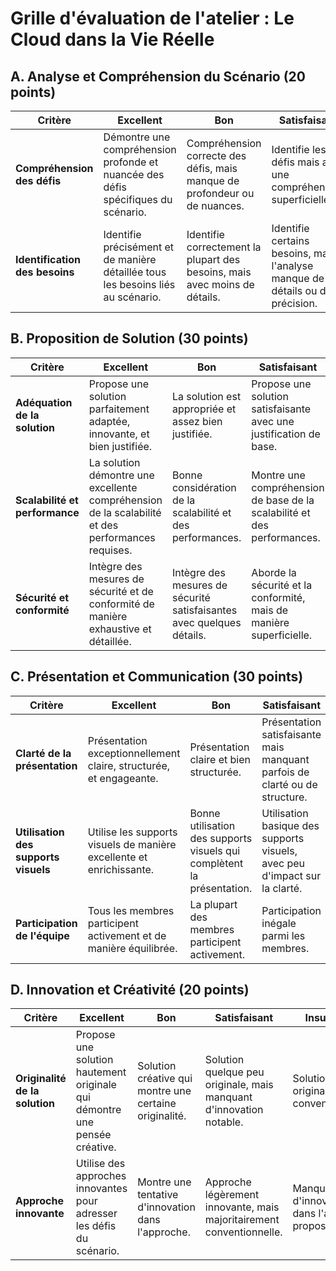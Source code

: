 # Grille d'évaluation de l'atelier : Le Cloud dans la Vie Réelle

## A. Analyse et Compréhension du Scénario (20 points)

| Critère | Excellent | Bon | Satisfaisant | Insuffisant | Non réalisé |
|---------|--------------------------|--------------------|----------------------------|--------------------------|-----------------------|
| **Compréhension des défis** | Démontre une compréhension profonde et nuancée des défis spécifiques du scénario. | Compréhension correcte des défis, mais manque de profondeur ou de nuances. | Identifie les défis mais avec une compréhension superficielle. | Peine à identifier ou comprendre les défis du scénario. | Ne montre aucune compréhension des défis. |
| **Identification des besoins** | Identifie précisément et de manière détaillée tous les besoins liés au scénario. | Identifie correctement la plupart des besoins, mais avec moins de détails. | Identifie certains besoins, mais l'analyse manque de détails ou de précision. | Identifie peu de besoins et l'analyse est très superficielle. | Ne parvient pas à identifier les besoins du scénario. |

## B. Proposition de Solution (30 points)

| Critère | Excellent | Bon | Satisfaisant | Insuffisant | Non réalisé |
|---------|--------------------------|--------------------|----------------------------|--------------------------|-----------------------|
| **Adéquation de la solution** | Propose une solution parfaitement adaptée, innovante, et bien justifiée. | La solution est appropriée et assez bien justifiée. | Propose une solution satisfaisante avec une justification de base. | La solution proposée est partiellement appropriée et mal justifiée. | Ne propose pas de solution ou celle-ci est inappropriée. |
| **Scalabilité et performance** | La solution démontre une excellente compréhension de la scalabilité et des performances requises. | Bonne considération de la scalabilité et des performances. | Montre une compréhension de base de la scalabilité et des performances. | La considération de la scalabilité et des performances est insuffisante. | Ignore la scalabilité et les performances. |
| **Sécurité et conformité** | Intègre des mesures de sécurité et de conformité de manière exhaustive et détaillée. | Intègre des mesures de sécurité satisfaisantes avec quelques détails. | Aborde la sécurité et la conformité, mais de manière superficielle. | Manque de considération significative pour la sécurité et la conformité. | Ne mentionne pas la sécurité ou la conformité. |

## C. Présentation et Communication (30 points)

| Critère | Excellent | Bon | Satisfaisant | Insuffisant | Non réalisé |
|---------|--------------------------|--------------------|----------------------------|--------------------------|-----------------------|
| **Clarté de la présentation** | Présentation exceptionnellement claire, structurée, et engageante. | Présentation claire et bien structurée. | Présentation satisfaisante mais manquant parfois de clarté ou de structure. | Présentation difficile à suivre, mal structurée. | Présentation incohérente ou non réalisée. |
| **Utilisation des supports visuels** | Utilise les supports visuels de manière excellente et enrichissante. | Bonne utilisation des supports visuels qui complètent la présentation. | Utilisation basique des supports visuels, avec peu d'impact sur la clarté. | Utilisation insuffisante ou inappropriée des supports visuels. | Ne utilise pas de supports visuels. |
| **Participation de l'équipe** | Tous les membres participent activement et de manière équilibrée. | La plupart des membres participent activement. | Participation inégale parmi les membres. | Peu de membres participent activement. | Participation très limitée ou inexistante. |

## D. Innovation et Créativité (20 points)

| Critère | Excellent | Bon | Satisfaisant | Insuffisant | Non réalisé |
|---------|-------------------------|-----------------|---------------------------|-------------------------|----------------------|
| **Originalité de la solution** | Propose une solution hautement originale qui démontre une pensée créative. | Solution créative qui montre une certaine originalité. | Solution quelque peu originale, mais manquant d'innovation notable. | Solution peu originale et très conventionnelle. | Solution banale, sans aucune originalité. |
| **Approche innovante** | Utilise des approches innovantes pour adresser les défis du scénario. | Montre une tentative d'innovation dans l'approche. | Approche légèrement innovante, mais majoritairement conventionnelle. | Manque d'innovation dans l'approche proposée. | Approche totalement conventionnelle, sans innovation. |
